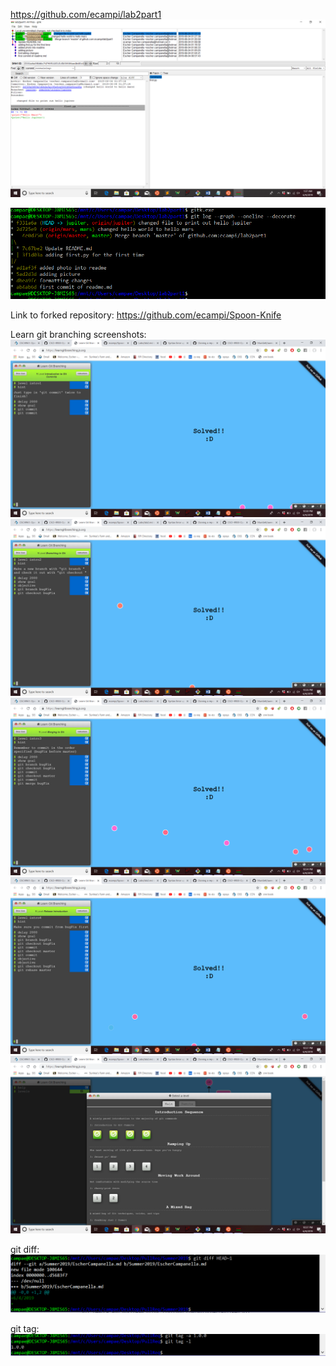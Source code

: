 https://github.com/ecampi/lab2part1
![](https://github.com/ecampi/Labs/blob/master/Lab2/Screenshot%20(64).png)


![](https://github.com/ecampi/Labs/blob/master/Lab2/gitlog.PNG)

Link to forked repository: https://github.com/ecampi/Spoon-Knife

Learn git branching screenshots:
![](https://github.com/ecampi/Labs/blob/master/Lab2/Screenshot%20(66).png)
![](https://github.com/ecampi/Labs/blob/master/Lab2/Screenshot%20(65).png)
![](https://github.com/ecampi/Labs/blob/master/Lab2/Screenshot%20(67).png)
![](https://github.com/ecampi/Labs/blob/master/Lab2/Screenshot%20(68).png)
![](https://github.com/ecampi/Labs/blob/master/Lab2/Screenshot%20(69).png)


git diff:
![](https://github.com/ecampi/Labs/blob/master/Lab2/gitdiff.PNG)

git tag:
![](https://github.com/ecampi/Labs/blob/master/Lab2/gittag.PNG)
